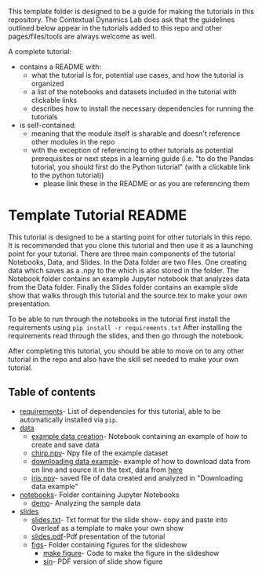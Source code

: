 This template folder is designed to be a guide for making the tutorials in this repository. The Contextual Dynamics Lab does ask that the guidelines outlined below appear in the tutorials added to this repo and other pages/files/tools are always welcome as well.

A complete tutorial:
  - contains a README with:
      - what the tutorial is for, potential use cases, and how the tutorial is organized
      - a list of the notebooks and datasets included in the tutorial with clickable links
      - describes how to install the necessary dependencies for running the tutorials
  - is self-contained:
      - meaning that the module itself is sharable and doesn't reference other modules in the repo
      - with the exception of referencing to other tutorials as potential prerequisites or next steps in a learning guide (i.e. "to do the Pandas tutorial, you should first do the Python tutorial" (with a clickable link to the python tutorial))
          - please link these in the README or as you are referencing them 

# Template Tutorial README 

This tutorial is designed to be a starting point for other tutorials in this repo. It is recommended that you clone this tutorial and then use it as a launching point for your tutorial. There are three main components of the tutorial Notebooks, Data, and Slides. In the Data folder are two files. One creating data which saves as a .npy to the which is also stored in the folder. The Notebook folder contains an example Jupyter notebook that analyzes data from the Data folder. Finally the Slides folder contains an example slide show that walks through this tutorial and the source.tex to make your own presentation.


To be able to run through the notebooks in the tutorial first install the requirements using `pip install -r requirements.txt` After installing the requirements read through the slides, and then go through the notebook. 

After completing this tutorial, you should be able to move on to any other tutorial in the repo and also have the skill set needed to make your own tutorial. 

## Table of contents

- [requirements](https://github.com/ContextLab/Tutorials/blob/master/Tutorial%20Template/requirements.txt)- List of dependencies for this tutorial, able to be automatically installed via `pip`.
- [data](https://github.com/ContextLab/Tutorials/tree/master/Tutorial%20Template/Data) 
   - [example data creation](https://github.com/ContextLab/Tutorials/blob/master/Tutorial%20Template/Data/Example_Data_Creation.ipynb)- Notebook containing an example of how to create and save data
  - [chirp.npy](https://github.com/ContextLab/Tutorials/blob/master/Tutorial%20Template/Data/chirp.npy)- Npy file of the example dataset  
  - [downloading data example](https://github.com/ContextLab/CDL-tutorials/blob/master/tutorial_template/data/downloading_data_example.ipynb)- example of how to download data from on line and source it in the text, data from [here](http://scikit-learn.org/stable/modules/generated/sklearn.datasets.load_iris.html#sklearn.datasets.load_iris)
  - [iris.npy](https://github.com/ContextLab/CDL-tutorials/blob/master/tutorial_template/data/iris.npy)- saved file of data created and analyzed in "Downloading data example"
- [notebooks](https://github.com/ContextLab/Tutorials/tree/master/Tutorial%20Template/Notebooks)- Folder containing Jupyter Notebooks
  - [demo](https://github.com/ContextLab/Tutorials/blob/master/Tutorial%20Template/Notebooks/Demo.ipynb)- Analyzing the sample data
- [slides](https://github.com/ContextLab/Tutorials/tree/master/Tutorial%20Template/Slides)
  - [slides.txt](https://github.com/ContextLab/Tutorials/blob/master/Tutorial%20Template/Slides/Source.tex)- Txt format for the slide show- copy and paste into Overleaf as a template to make your own show 
  - [slides.pdf](https://github.com/ContextLab/Tutorials/blob/master/Tutorial%20Template/Slides/template%20slideshow.pdf)-Pdf presentation of the tutorial
  - [figs](https://github.com/ContextLab/Tutorials/tree/master/Tutorial%20Template/Slides/figs)- Folder containing figures for the slideshow 
    - [make figure](https://github.com/ContextLab/Tutorials/blob/master/Tutorial%20Template/Slides/figs/make_figure.ipynb)- Code to make the figure in the slideshow
    - [sin](https://github.com/ContextLab/Tutorials/blob/master/Tutorial%20Template/Slides/figs/sin.pdf)- PDF version of slide show figure 
